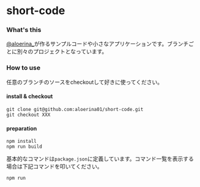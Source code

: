 # short-code

### What's this
<a href="https://twitter.com/aloerina_" target="_blank">@aloerina_</a>が作るサンプルコードや小さなアプリケーションです。ブランチごとに別々のプロジェクトとなっています。

### How to use

任意のブランチのソースをcheckoutして好きに使ってください。

#### install & checkout

```
git clone git@github.com:aloerina01/short-code.git
git checkout XXX
```

#### preparation

```
npm install
npm run build
```

基本的なコマンドは`package.json`に定義しています。コマンド一覧を表示する場合は下記コマンドを叩いてください。

```
npm run
```
